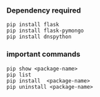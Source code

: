 
###  Dependency required

```
pip install flask
pip install flask-pymongo
pip install dnspython
```
### important commands 

```
pip show <package-name>
pip list 
pip install  <package-name>
pip uninstall <package-name>
```

